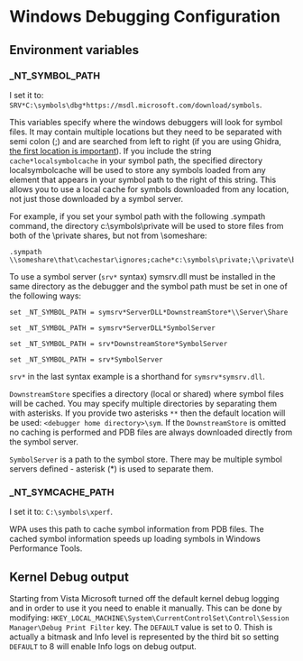 
Windows Debugging Configuration
===============================

## Environment variables

### \_NT\_SYMBOL\_PATH

I set it to: `SRV*C:\symbols\dbg*https://msdl.microsoft.com/download/symbols`.

This variables specify where the windows debuggers will look for symbol files. It may contain multiple locations but they need to be separated with semi colon (;) and are searched from left to right (if you are using Ghidra, [the first location is important](reversing/basic-reversing.md#ghidra)). If you include the string `cache*localsymbolcache` in your symbol path, the specified directory localsymbolcache will be used to store any symbols loaded from any element that appears in your symbol path to the right of this string. This allows you to use a local cache for symbols downloaded from any location, not just those downloaded by a symbol server.

For example, if you set your symbol path with the following .sympath command, the directory c:\symbols\private will be used to store files from both of the \\private shares, but not from \\someshare:

    .sympath \\someshare\that\cachestar\ignores;cache*c:\symbols\private;\\private\binary\symbol\location;\\private\test\build\symbol\share

To use a symbol server (`srv*` syntax) symsrv.dll must be installed in the same directory as the debugger and the symbol path must be set in one of the following ways:

    set _NT_SYMBOL_PATH = symsrv*ServerDLL*DownstreamStore*\\Server\Share

    set _NT_SYMBOL_PATH = symsrv*ServerDLL*SymbolServer

    set _NT_SYMBOL_PATH = srv*DownstreamStore*SymbolServer

    set _NT_SYMBOL_PATH = srv*SymbolServer

`srv*` in the last syntax example is a shorthand for `symsrv*symsrv.dll`.

`DownstreamStore` specifies a directory (local or shared) where symbol files will be cached. You may specify multiple directories by separating them with asterisks. If you provide two asterisks `**` then the default location will be used: `<debugger home directory>\sym`. If the `DownstreamStore` is omitted no caching is performed and PDB files are always downloaded directly from the symbol server.

`SymbolServer` is a path to the symbol store. There may be multiple symbol servers defined - asterisk (\*) is used to separate them.

### \_NT\_SYMCACHE\_PATH

I set it to: `C:\symbols\xperf`.

WPA uses this path to cache symbol information from PDB files. The cached symbol information speeds up loading symbols in Windows Performance Tools.

## Kernel Debug output

Starting from Vista Microsoft turned off the default kernel debug logging and in order to use it you need to enable it manually. This can be done by modifying: `HKEY_LOCAL_MACHINE\System\CurrentControlSet\Control\Session Manager\Debug Print Filter` key. The `DEFAULT` value is set to 0. Thish is actually a bitmask and Info level is represented by the third bit so setting `DEFAULT` to 8 will enable Info logs on debug output.
